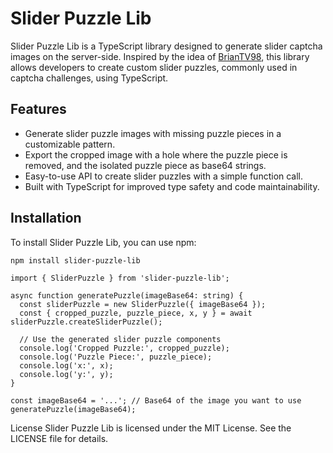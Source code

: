 # Slider Puzzle Lib

Slider Puzzle Lib is a TypeScript library designed to generate slider captcha images on the server-side. Inspired by the idea of [BrianTV98](https://github.com/BrianTV98), this library allows developers to create custom slider puzzles, commonly used in captcha challenges, using TypeScript.

## Features

- Generate slider puzzle images with missing puzzle pieces in a customizable pattern.
- Export the cropped image with a hole where the puzzle piece is removed, and the isolated puzzle piece as base64 strings.
- Easy-to-use API to create slider puzzles with a simple function call.
- Built with TypeScript for improved type safety and code maintainability.

## Installation

To install Slider Puzzle Lib, you can use npm:

```bash
npm install slider-puzzle-lib

```
```
import { SliderPuzzle } from 'slider-puzzle-lib';

async function generatePuzzle(imageBase64: string) {
  const sliderPuzzle = new SliderPuzzle({ imageBase64 });
  const { cropped_puzzle, puzzle_piece, x, y } = await sliderPuzzle.createSliderPuzzle();

  // Use the generated slider puzzle components
  console.log('Cropped Puzzle:', cropped_puzzle);
  console.log('Puzzle Piece:', puzzle_piece);
  console.log('x:', x);
  console.log('y:', y);
}

const imageBase64 = '...'; // Base64 of the image you want to use
generatePuzzle(imageBase64);
```

License
Slider Puzzle Lib is licensed under the MIT License. See the LICENSE file for details.